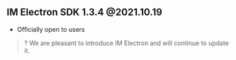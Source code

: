 ## IM Electron SDK 1.3.4 @2021.10.19
- Officially open to users

>? We are pleasant to introduce IM Electron and will continue to update it.
